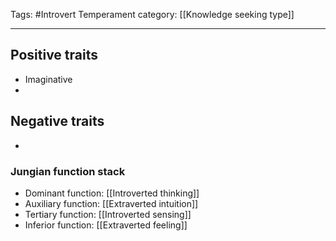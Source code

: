 Tags:  #Introvert
Temperament category: [[Knowledge seeking type]]

---
## Positive traits
- Imaginative
- 

## Negative traits
- 

### Jungian function stack
- Dominant function: [[Introverted thinking]]
- Auxiliary function:  [[Extraverted intuition]]
- Tertiary function: [[Introverted sensing]]
- Inferior function: [[Extraverted feeling]]